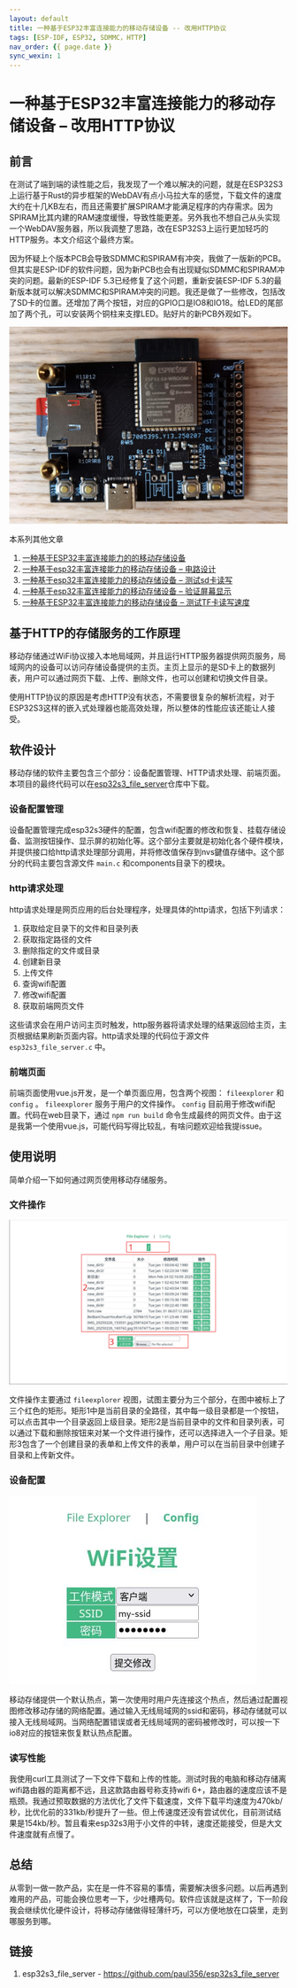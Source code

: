 ```yaml
---
layout: default
title: 一种基于ESP32丰富连接能力的移动存储设备 -- 改用HTTP协议
tags: [ESP-IDF, ESP32, SDMMC，HTTP]
nav_order: {{ page.date }}
sync_wexin: 1
---
```



# 一种基于ESP32丰富连接能力的移动存储设备 &#x2013; 改用HTTP协议


## 前言

在测试了端到端的读性能之后，我发现了一个难以解决的问题，就是在ESP32S3上运行基于Rust的异步框架的WebDAV有点小马拉大车的感觉，下载文件的速度大约在十几KB左右，而且还需要扩展SPIRAM才能满足程序的内存需求。因为SPIRAM比其内建的RAM速度缓慢，导致性能更差。另外我也不想自己从头实现一个WebDAV服务器，所以我调整了思路，改在ESP32S3上运行更加轻巧的HTTP服务。本文介绍这个最终方案。

因为怀疑上个版本PCB会导致SDMMC和SPIRAM有冲突，我做了一版新的PCB。但其实是ESP-IDF的软件问题，因为新PCB也会有出现疑似SDMMC和SPIRAM冲突的问题。最新的ESP-IDF 5.3已经修复了这个问题，重新安装ESP-IDF 5.3的最新版本就可以解决SDMMC和SPIRAM冲突的问题。我还是做了一些修改，包括改了SD卡的位置。还增加了两个按钮，对应的GPIO口是IO8和IO18。给LED的尾部加了两个孔，可以安装两个铜柱来支撑LED。贴好片的新PCB外观如下。

![img](/images/esp32s3-storage-pcb-v2.jpg)

本系列其他文章

1.  [一种基于ESP32丰富连接能力的的移动存储设备](https://paul356.github.io/2024/10/31/mobile-storage.html)
2.  [一种基于esp32丰富连接能力的移动存储设备 &#x2013; 电路设计](https://paul356.github.io/2024/12/12/mobile-storage-pcb.html)
3.  [一种基于esp32丰富连接能力的移动存储设备 &#x2013; 测试sd卡读写](https://paul356.github.io/2024/12/27/mobile-storage-sd-card-test.html)
4.  [一种基于esp32丰富连接能力的移动存储设备 &#x2013; 验证屏幕显示](https://paul356.github.io/2025/01/06/mobile-storage-display.html)
5.  [一种基于ESP32丰富连接能力的移动存储设备 &#x2013; 测试TF卡读写速度](https://paul356.github.io/2025/02/07/mobile-storage-speed.html)


## 基于HTTP的存储服务的工作原理

移动存储通过WiFi协议接入本地局域网，并且运行HTTP服务器提供网页服务，局域网内的设备可以访问存储设备提供的主页。主页上显示的是SD卡上的数据列表，用户可以通过网页下载、上传、删除文件，也可以创建和切换文件目录。

使用HTTP协议的原因是考虑HTTP没有状态，不需要很复杂的解析流程，对于ESP32S3这样的嵌入式处理器也能高效处理，所以整体的性能应该还能让人接受。


## 软件设计

移动存储的软件主要包含三个部分：设备配置管理、HTTP请求处理、前端页面。本项目的最终代码可以在[esp32s3\_file\_server](https://github.com/paul356/esp32s3_file_server)仓库中下载。


### 设备配置管理

设备配置管理完成esp32s3硬件的配置，包含wifi配置的修改和恢复、挂载存储设备、监测按钮操作、显示屏的初始化等。这个部分主要就是初始化各个硬件模块，并提供接口给http请求处理部分调用，并将修改值保存到nvs鍵值存储中。这个部分的代码主要包含源文件 `main.c` 和components目录下的模块。


### http请求处理

http请求处理是网页应用的后台处理程序，处理具体的http请求，包括下列请求：

1.  获取给定目录下的文件和目录列表
2.  获取指定路径的文件
3.  删除指定的文件或目录
4.  创建新目录
5.  上传文件
6.  查询wifi配置
7.  修改wifi配置
8.  获取前端网页文件

这些请求会在用户访问主页时触发，http服务器将请求处理的结果返回给主页，主页根据结果刷新页面内容。http请求处理的代码位于源文件 `esp32s3_file_server.c` 中。


### 前端页面

前端页面使用vue.js开发，是一个单页面应用，包含两个视图： `fileexplorer` 和 `config` 。 `fileexplorer` 服务于用户的文件操作。 `config` 目前用于修改wifi配置。代码在web目录下，通过 `npm run build` 命令生成最终的网页文件。由于这是我第一个使用vue.js，可能代码写得比较乱，有啥问题欢迎给我提issue。


## 使用说明

简单介绍一下如何通过网页使用移动存储服务。


### 文件操作

![img](/images/esp32s3-http-web.jpg)

文件操作主要通过 `fileexplorer` 视图，试图主要分为三个部分，在图中被标上了三个红色的矩形。矩形1中是当前目录的全路径，其中每一级目录都是一个按钮，可以点击其中一个目录返回上级目录。矩形2是当前目录中的文件和目录列表，可以通过下载和删除按钮来对某一个文件进行操作，还可以选择进入一个子目录。矩形3包含了一个创建目录的表单和上传文件的表单，用户可以在当前目录中创建子目录和上传新文件。


### 设备配置

![img](/images/esp32s3-http-web-config.jpg)

移动存储提供一个默认热点，第一次使用时用户先连接这个热点，然后通过配置视图修改移动存储的网络配置。通过输入无线局域网的ssid和密码，移动存储就可以接入无线局域网。当网络配置错误或者无线局域网的密码被修改时，可以按一下io8对应的按钮来恢复默认热点配置。


### 读写性能

我使用curl工具测试了一下文件下载和上传的性能。测试时我的电脑和移动存储离wifi路由器的距离都不远，且这款路由器号称支持wifi 6+，路由器的速度应该不是瓶颈。我通过预取数据的方法优化了文件下载速度，文件下载平均速度为470kb/秒，比优化前的331kb/秒提升了一些。但上传速度还没有尝试优化，目前测试结果是154kb/秒。暂且看来esp32s3用于小文件的中转，速度还能接受，但是大文件速度就有点慢了。


## 总结

从零到一做一款产品，实在是一件不容易的事情，需要解决很多问题。以后再遇到难用的产品，可能会换位思考一下，少吐槽两句。软件应该就是这样了，下一阶段我会继续优化硬件设计，将移动存储做得轻薄纤巧，可以方便地放在口袋里，走到哪服务到哪。


## 链接

1.  esp32s3\_file\_server - <https://github.com/paul356/esp32s3_file_server>
